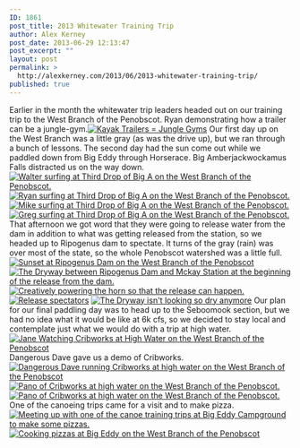 ```yaml
---
ID: 1861
post_title: 2013 Whitewater Training Trip
author: Alex Kerney
post_date: 2013-06-29 12:13:47
post_excerpt: ""
layout: post
permalink: >
  http://alexkerney.com/2013/06/2013-whitewater-training-trip/
published: true
---
```

Earlier in the month the whitewater trip leaders headed out on our training trip to the West Branch of the Penobscot. Ryan demonstrating how a trailer can be a jungle-gym.[<img class="alignnone size-large wp-image-1862 [ftmt_id] nofotomoto" alt="Kayak Trailers = Jungle Gyms" src="http://alexkerney.com/wp-content/uploads/2013/06/20130610_DSC0001-840x1264.jpg" />][1] Our first day up on the West Branch was a little gray (as was the drive up), but we ran through a bunch of lessons. The second day had the sun come out while we paddled down from Big Eddy through Horserace. Big Amberjackwockamus Falls distracted us on the way down. [<img class="alignnone size-large wp-image-1864 [ftmt_id] nofotomoto" alt="Walter surfing at Third Drop of Big A on the West Branch of the Penobscot." src="http://alexkerney.com/wp-content/uploads/2013/06/20130613_DSC0048-840x557.jpg" />][2] [<img class="alignnone size-large wp-image-1865 [ftmt_id] nofotomoto" alt="Ryan surfing at Third Drop of Big A on the West Branch of the Penobscot." src="http://alexkerney.com/wp-content/uploads/2013/06/20130613_DSC0058-840x557.jpg" />][3] [<img class="alignnone size-large wp-image-1866 [ftmt_id] nofotomoto" alt="Mike surfing at Third Drop of Big A on the West Branch of the Penobscot." src="http://alexkerney.com/wp-content/uploads/2013/06/20130613_DSC0072-840x557.jpg" />][4] [<img class="alignnone size-large wp-image-1867 [ftmt_id] nofotomoto" alt="Greg surfing at Third Drop of Big A on the West Branch of the Penobscot." src="http://alexkerney.com/wp-content/uploads/2013/06/20130613_DSC0081-840x557.jpg" />][5] That afternoon we got word that they were going to release water from the dam in addition to what was getting released from the station, so we headed up to Ripogenus dam to spectate. It turns of the gray (rain) was over most of the state, so the whole Penobscot watershed was a little full.[<img class="alignnone size-large wp-image-1868 [ftmt_id] nofotomoto" alt="Sunset at Ripogenus Dam on the West Branch of the Penobscot" src="http://alexkerney.com/wp-content/uploads/2013/06/20130613_DSC0087pano-840x318.jpg" />][6] [<img class="alignnone size-large wp-image-1869 [ftmt_id] nofotomoto" alt="The Dryway between Ripogenus Dam and Mckay Station at the beginning of the release from the dam." src="http://alexkerney.com/wp-content/uploads/2013/06/20130613_DSC0117-840x1264.jpg" />][7] [<img class="alignnone size-large wp-image-1870 [ftmt_id] nofotomoto" alt="Creatively powering the horn so that the release can happen." src="http://alexkerney.com/wp-content/uploads/2013/06/20130613_DSC0120-840x1264.jpg" />][8] [<img class="alignnone size-large wp-image-1871 [ftmt_id] nofotomoto" alt="Release spectators" src="http://alexkerney.com/wp-content/uploads/2013/06/20130613_DSC0130-840x1264.jpg" />][9] [<img class="alignnone size-large wp-image-1872 [ftmt_id] nofotomoto" alt="The Dryway isn't looking so dry anymore" src="http://alexkerney.com/wp-content/uploads/2013/06/20130613_DSC0132-840x557.jpg" />][10] Our plan for our final paddling day was to head up to the Seboomook section, but we had no idea what it would be like at 6k cfs, so we decided to stay local and contemplate just what we would do with a trip at high water.[<img class="alignnone size-large wp-image-1874 [ftmt_id] nofotomoto" alt="Jane Watching Cribworks at High Water on the West Branch of the Penobscot" src="http://alexkerney.com/wp-content/uploads/2013/06/20130614_DSC0148-840x557.jpg" />][11] Dangerous Dave gave us a demo of Cribworks.[<img class="alignnone size-large wp-image-1875 [ftmt_id] nofotomoto" alt="Dangerous Dave running Cribworks at high water on the West Branch of the Penobscot" src="http://alexkerney.com/wp-content/uploads/2013/06/20130614_DSC0151-840x557.jpg" />][12] [<img class="alignnone size-large wp-image-1876 [ftmt_id] nofotomoto" alt="Pano of Cribworks at high water on the West Branch of the Penobscot." src="http://alexkerney.com/wp-content/uploads/2013/06/20130614_DSC0153pano-840x304.jpg" />][13] [<img class="alignnone size-large wp-image-1877 [ftmt_id] nofotomoto" alt="Pano of Cribworks at high water on the West Branch of the Penobscot." src="http://alexkerney.com/wp-content/uploads/2013/06/20130614_DSC0165pano-840x299.jpg" />][14] One of the canoeing trips came for a visit and to make pizza.[<img class="alignnone size-large wp-image-1878 [ftmt_id] nofotomoto" alt="Meeting up with one of the canoe training trips at Big Eddy Campground to make some pizzas." src="http://alexkerney.com/wp-content/uploads/2013/06/20130614_DSC0189-840x557.jpg" />][15][<img class="alignnone size-large wp-image-1879 [ftmt_id] nofotomoto" alt="Cooking pizzas at Big Eddy on the West Branch of the Penobscot" src="http://alexkerney.com/wp-content/uploads/2013/06/20130614_DSC0191-840x1264.jpg" />][16]

 [1]: http://alexkerney.com/wp-content/uploads/2013/06/20130610_DSC0001.jpg
 [2]: http://alexkerney.com/wp-content/uploads/2013/06/20130613_DSC0048.jpg
 [3]: http://alexkerney.com/wp-content/uploads/2013/06/20130613_DSC0058.jpg
 [4]: http://alexkerney.com/wp-content/uploads/2013/06/20130613_DSC0072.jpg
 [5]: http://alexkerney.com/wp-content/uploads/2013/06/20130613_DSC0081.jpg
 [6]: http://alexkerney.com/wp-content/uploads/2013/06/20130613_DSC0087pano.jpg
 [7]: http://alexkerney.com/wp-content/uploads/2013/06/20130613_DSC0117.jpg
 [8]: http://alexkerney.com/wp-content/uploads/2013/06/20130613_DSC0120.jpg
 [9]: http://alexkerney.com/wp-content/uploads/2013/06/20130613_DSC0130.jpg
 [10]: http://alexkerney.com/wp-content/uploads/2013/06/20130613_DSC0132.jpg
 [11]: http://alexkerney.com/wp-content/uploads/2013/06/20130614_DSC0148.jpg
 [12]: http://alexkerney.com/wp-content/uploads/2013/06/20130614_DSC0151.jpg
 [13]: http://alexkerney.com/wp-content/uploads/2013/06/20130614_DSC0153pano.jpg
 [14]: http://alexkerney.com/wp-content/uploads/2013/06/20130614_DSC0165pano.jpg
 [15]: http://alexkerney.com/wp-content/uploads/2013/06/20130614_DSC0189.jpg
 [16]: http://alexkerney.com/wp-content/uploads/2013/06/20130614_DSC0191.jpg